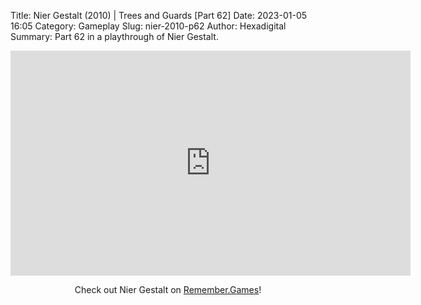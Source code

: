 Title: Nier Gestalt (2010) | Trees and Guards [Part 62]
Date: 2023-01-05 16:05
Category: Gameplay
Slug: nier-2010-p62
Author: Hexadigital
Summary: Part 62 in a playthrough of Nier Gestalt.

<center><iframe src="https://www.youtube.com/embed/joPCQrFsttY?feature=oembed" allow="accelerometer; autoplay; encrypted-media; gyroscope; picture-in-picture" width="640" height="360" frameborder="0"></iframe>

Check out Nier Gestalt on [Remember.Games](https://remember.games/game/2307/nier/)!</center>

